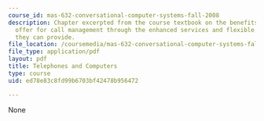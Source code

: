 ```yaml
---
course_id: mas-632-conversational-computer-systems-fall-2008
description: Chapter excerpted from the course textbook on the benefits computers
  offer for call management through the enhanced services and flexible call routing
  they can provide.
file_location: /coursemedia/mas-632-conversational-computer-systems-fall-2008/ed78e83c8fd99b6703bf42478b956472_shmandt_txt_ch11.pdf
file_type: application/pdf
layout: pdf
title: Telephones and Computers
type: course
uid: ed78e83c8fd99b6703bf42478b956472

---
```

None